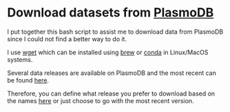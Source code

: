 # Download datasets from [PlasmoDB](https://plasmodb.org)

I put together this bash script to assist me to download data from PlasmoDB
since I could not find a better way to do it.

I use [wget](https://www.gnu.org/software/wget/) which can be installed using [brew](https://formulae.brew.sh/formula/wget)
or [conda](https://anaconda.org/anaconda/wget) in Linux/MacOS systems.

Several data releases are available on PlasmoDB and the most recent can be
found [here](https://plasmodb.org/plasmo/app/downloads/Current_Release/).

Therefore, you can define what release you prefer to download based on the
names [here](https://plasmodb.org/plasmo/app/downloads/) or just choose to
go with the most recent version.

